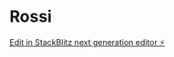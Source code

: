 # Rossi

[Edit in StackBlitz next generation editor ⚡️](https://stackblitz.com/~/github.com/Starwars432/Rossi)